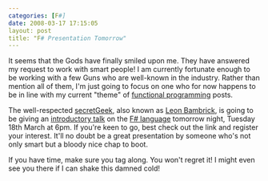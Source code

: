 ```yaml
---
categories: [F#]
date: 2008-03-17 17:15:05
layout: post
title: "F# Presentation Tomorrow"
---
```

It seems that the Gods have finally smiled upon me. They have answered my request to work with smart people! I am currently fortunate enough to be working with a few Guns who are well-known in the industry. Rather than mention all of them, I'm just going to focus on one who for now happens to be in line with my current "theme" of <a href="http://en.wikipedia.org/wiki/Functional_programming" title="Functional programming">functional programming</a> posts.

<!--more-->

The well-respected <a href="http://www.secretgeek.net/" title="secretGeek">secretGeek</a>, also known as <a href="http://www.secretgeek.net/about.asp" title="About 'secretGeek'">Leon Bambrick</a>, is going to be giving an <a href="http://www.secretgeek.net/fsharp_eye.asp" title="F# eye for the C# guy">introductory talk</a> on the <a href="" title="F#">F# language</a> tomorrow night, Tuesday 18th March at 6pm. If you're keen to go, best check out the link and register your interest. It'll no doubt be a great presentation by someone who's not only smart but a bloody nice chap to boot.

If you have time, make sure you tag along. You won't regret it! I might even see you there if I can shake this damned cold!
